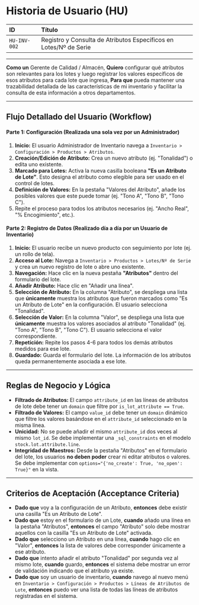 # Historia de Usuario (HU)

| **ID** | **Título** |
| :--- | :--- |
| `HU-INV-002` | Registro y Consulta de Atributos Específicos en Lotes/Nº de Serie |

---

**Como un** Gerente de Calidad / Almacén,
**Quiero** configurar qué atributos son relevantes para los lotes y luego registrar los valores específicos de esos atributos para cada lote que ingresa,
**Para que** pueda mantener una trazabilidad detallada de las características de mi inventario y facilitar la consulta de esta información a otros departamentos.

---

## Flujo Detallado del Usuario (Workflow)

#### **Parte 1: Configuración (Realizada una sola vez por un Administrador)**

1.  **Inicio:** El usuario Administrador de Inventario navega a `Inventario > Configuración > Productos > Atributos`.
2.  **Creación/Edición de Atributo:** Crea un nuevo atributo (ej. "Tonalidad") o edita uno existente.
3.  **Marcado para Lotes:** Activa la nueva casilla booleana **"Es un Atributo de Lote"**. Esto designa el atributo como elegible para ser usado en el control de lotes.
4.  **Definición de Valores:** En la pestaña "Valores del Atributo", añade los posibles valores que este puede tomar (ej. "Tono A", "Tono B", "Tono C").
5.  Repite el proceso para todos los atributos necesarios (ej. "Ancho Real", "% Encogimiento", etc.).

#### **Parte 2: Registro de Datos (Realizado día a día por un Usuario de Inventario)**

1.  **Inicio:** El usuario recibe un nuevo producto con seguimiento por lote (ej. un rollo de tela).
2.  **Acceso al Lote:** Navega a `Inventario > Productos > Lotes/Nº de Serie` y crea un nuevo registro de lote o abre uno existente.
3.  **Navegación:** Hace clic en la nueva pestaña **"Atributos"** dentro del formulario del lote.
4.  **Añadir Atributo:** Hace clic en "Añadir una línea".
5.  **Selección de Atributo:** En la columna "Atributo", se despliega una lista que **únicamente** muestra los atributos que fueron marcados como "Es un Atributo de Lote" en la configuración. El usuario selecciona "Tonalidad".
6.  **Selección de Valor:** En la columna "Valor", se despliega una lista que **únicamente** muestra los valores asociados al atributo "Tonalidad" (ej. "Tono A", "Tono B", "Tono C"). El usuario selecciona el valor correspondiente.
7.  **Repetición:** Repite los pasos 4-6 para todos los demás atributos medidos para ese lote.
8.  **Guardado:** Guarda el formulario del lote. La información de los atributos queda permanentemente asociada a ese lote.

---

## Reglas de Negocio y Lógica

-   **Filtrado de Atributos:** El campo `attribute_id` en las líneas de atributos de lote debe tener un `domain` que filtre por `is_lot_attribute == True`.
-   **Filtrado de Valores:** El campo `value_id` debe tener un `domain` dinámico que filtre los valores basándose en el `attribute_id` seleccionado en la misma línea.
-   **Unicidad:** No se puede añadir el mismo `attribute_id` dos veces al mismo `lot_id`. Se debe implementar una `_sql_constraints` en el modelo `stock.lot.attribute.line`.
-   **Integridad de Maestros:** Desde la pestaña "Atributos" en el formulario del lote, los usuarios **no deben poder** crear ni editar atributos o valores. Se debe implementar con `options="{'no_create': True, 'no_open': True}"` en la vista.

---

## Criterios de Aceptación (Acceptance Criteria)

-   **Dado que** voy a la configuración de un Atributo, **entonces** debe existir una casilla "Es un Atributo de Lote".
-   **Dado que** estoy en el formulario de un Lote, **cuando** añado una línea en la pestaña "Atributos", **entonces** el campo "Atributo" solo debe mostrar aquellos con la casilla "Es un Atributo de Lote" activada.
-   **Dado que** selecciono un Atributo en una línea, **cuando** hago clic en "Valor", **entonces** la lista de valores debe corresponder únicamente a ese atributo.
-   **Dado que** intento añadir el atributo "Tonalidad" por segunda vez al mismo lote, **cuando** guardo, **entonces** el sistema debe mostrar un error de validación indicando que el atributo ya existe.
-   **Dado que** soy un usuario de inventario, **cuando** navego al nuevo menú en `Inventario > Configuración > Productos > Líneas de Atributos de Lote`, **entonces** puedo ver una lista de todas las líneas de atributos registradas en el sistema.
